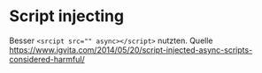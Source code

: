 # Script injecting

Besser `<srcipt src="" async></script>` nutzten. Quelle <https://www.igvita.com/2014/05/20/script-injected-async-scripts-considered-harmful/>